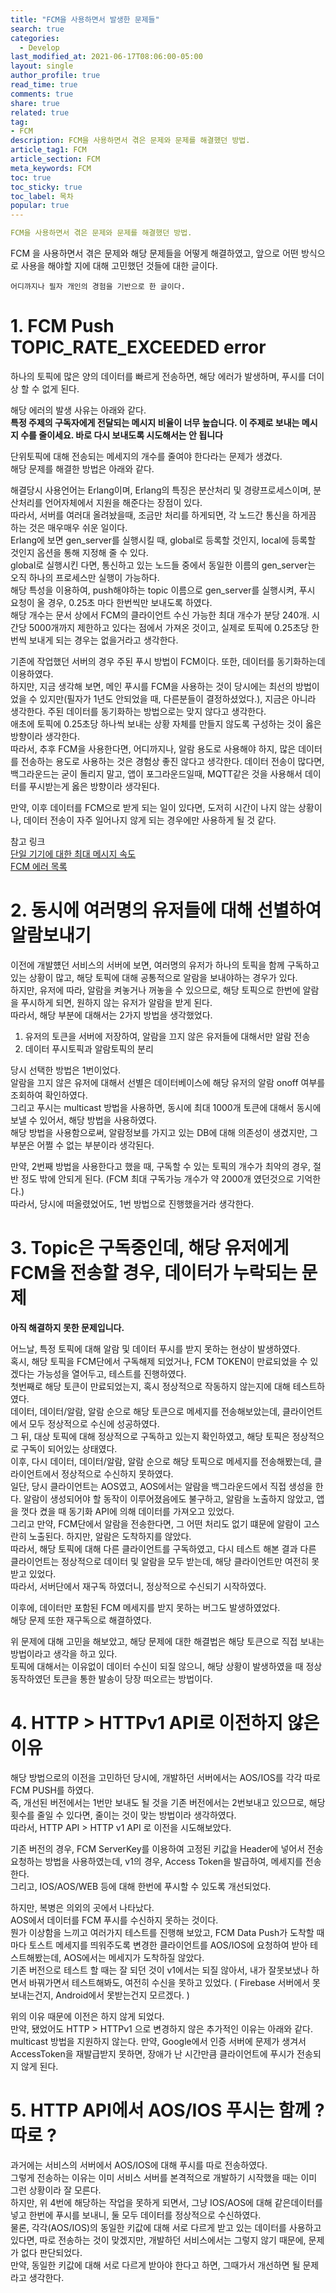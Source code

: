 ```yaml
---
title: "FCM을 사용하면서 발생한 문제들"
search: true
categories:
  - Develop
last_modified_at: 2021-06-17T08:06:00-05:00
layout: single
author_profile: true
read_time: true
comments: true
share: true
related: true
tag:
- FCM
description: FCM을 사용하면서 겪은 문제와 문제를 해결했던 방법.
article_tag1: FCM
article_section: FCM
meta_keywords: FCM
toc: true
toc_sticky: true
toc_label: 목차
popular: true
---
```


```yaml
FCM을 사용하면서 겪은 문제와 문제를 해결했던 방법.
```

FCM 을 사용하면서 겪은 문제와 해당 문제들을 어떻게 해결하였고, 앞으로 어떤 방식으로 사용을 해야할 지에 대해 고민했던 것들에 대한 글이다.  

`어디까지나 필자 개인의 경험을 기반으로 한 글이다.`

# 1. FCM Push TOPIC_RATE_EXCEEDED error
하나의 토픽에 많은 양의 데이터를 빠르게 전송하면, 해당 에러가 발생하며, 푸시를 더이상 할 수 없게 된다.

해당 에러의 발생 사유는 아래와 같다.  
**특정 주제의 구독자에게 전달되는 메시지 비율이 너무 높습니다. 이 주제로 보내는 메시지 수를 줄이세요. 바로 다시 보내도록 시도해서는 안 됩니다**

단위토픽에 대해 전송되는 메세지의 개수를 줄여야 한다라는 문제가 생겼다.  
해당 문제를 해결한 방법은 아래와 같다.

해결당시 사용언어는 Erlang이며, Erlang의 특징은 분산처리 및 경량프로세스이며, 분산처리를 언어자체에서 지원을 해준다는 장점이 있다.  
따라서, 서버를 여러대 올려놨을때, 조금만 처리를 하게되면, 각 노드간 통신을 하게끔 하는 것은 매우매우 쉬운 일이다.  
Erlang에 보면 gen_server를 실행시킬 때, global로 등록할 것인지, local에 등록할 것인지 옵션을 통해 지정해 줄 수 있다.  
global로 실행시킨 다면, 통신하고 있는 노드들 중에서 동일한 이름의 gen_server는 오직 하나의 프로세스만 실행이 가능하다.  
해당 특성을 이용하여, push해야하는 topic 이름으로 gen_server를 실행시켜, 푸시 요청이 올 경우, 0.25초 마다 한번씩만 보내도록 하였다.  
해당 개수는 문서 상에서 FCM의 클라이언트 수신 가능한 최대 개수가 분당 240개. 시간당 5000개까지 제한하고 있다는 점에서 가져온 것이고, 실제로 토픽에 0.25초당 한번씩 보내게 되는 경우는 없을거라고 생각한다.

기존에 작업했던 서버의 경우 주된 푸시 방법이 FCM이다. 또한, 데이터를 동기화하는데 이용하였다.  
하지만, 지금 생각해 보면, 메인 푸시를 FCM을 사용하는 것이 당시에는 최선의 방법이었을 수 있지만(필자가 1년도 안되었을 때, 다른분들이 결정하셨었다.), 지금은 아니라 생각한다. 주된 데이터를 동기화하는 방법으로는 맞지 않다고 생각한다.  
애초에 토픽에 0.25초당 하나씩 보내는 상황 자체를 만들지 않도록 구성하는 것이 옳은 방향이라 생각한다.   
따라서, 추후 FCM을 사용한다면, 어디까지나, 알람 용도로 사용해야 하지, 많은 데이터를 전송하는 용도로 사용하는 것은 경험상 좋진 않다고 생각한다. 데이터 전송이 많다면, 백그라운드는 굳이 돌리지 말고, 앱이 포그라운드일때, MQTT같은 것을 사용해서 데이터를 푸시받는게 옳은 방향이라 생각된다.  

만약, 이후 데이터를 FCM으로 받게 되는 일이 있다면, 도저히 시간이 나지 않는 상황이나, 데이터 전송이 자주 일어나지 않게 되는 경우에만 사용하게 될 것 같다.


참고 링크  
[단일 기기에 대한 최대 메시지 속도](https://firebase.google.com/docs/cloud-messaging/concept-options#device_throttling)  
[FCM 에러 목록](https://firebase.google.com/docs/cloud-messaging/send-message?hl=ko#admin)



# 2. 동시에 여러명의 유저들에 대해 선별하여 알람보내기

이전에 개발헀던 서비스의 서버에 보면, 여러명의 유저가 하나의 토픽을 함께 구독하고 있는 상황이 많고, 해당 토픽에 대해 공통적으로 알람을 보내야하는 경우가 있다.  
하지만, 유저에 따라, 알람을 켜놓거나 꺼놓을 수 있으므로, 해당 토픽으로 한번에 알람을 푸시하게 되면, 원하지 않는 유저가 알람을 받게 된다.  
따라서, 해당 부분에 대해서는 2가지 방법을 생각했었다.

1. 유저의 토큰을 서버에 저장하여, 알람을 끄지 않은 유저들에 대해서만 알람 전송
1. 데이터 푸시토픽과 알람토픽의 분리

당시 선택한 방법은 1번이었다.  
알람을 끄지 않은 유저에 대해서 선별은 데이터베이스에 해당 유저의 알람 onoff 여부를 조회하여 확인하였다.  
그리고 푸시는 multicast 방법을 사용하면, 동시에 최대 1000개 토큰에 대해서 동시에 보낼 수 있어서, 해당 방법을 사용하였다.  
해당 방법을 사용함으로써, 알람정보를 가지고 있는 DB에 대해 의존성이 생겼지만, 그부분은 어쩔 수 없는 부분이라 생각된다.

만약, 2번째 방법을 사용한다고 했을 때, 구독할 수 있는 토픽의 개수가 최악의 경우, 절반 정도 밖에 안되게 된다. (FCM 최대 구독가능 개수가 약 2000개 였던것으로 기억한다.)  
따라서, 당시에 떠올렸었어도, 1번 방법으로 진행했을거라 생각한다.

# 3. Topic은 구독중인데, 해당 유저에게 FCM을 전송할 경우, 데이터가 누락되는 문제

**아직 해결하지 못한 문제입니다.**  

어느날, 특정 토픽에 대해 알람 및 데이터 푸시를 받지 못하는 현상이 발생하였다.  
혹시, 해당 토픽을 FCM단에서 구독해제 되었거나, FCM TOKEN이 만료되었을 수 있겠다는 가능성을 열어두고, 테스트를 진행하였다.  
첫번째로 해당 토큰이 만료되었는지, 혹시 정상적으로 작동하지 않는지에 대해 테스트하였다.  
데이터, 데이터/알람, 알람 순으로 해당 토큰으로 메세지를 전송해보았는데, 클라이언트에서 모두 정상적으로 수신에 성공하였다.  
그 뒤, 대상 토픽에 대해 정상적으로 구독하고 있는지 확인하였고, 해당 토픽은 정상적으로 구독이 되어있는 상태였다.  
이후, 다시 데이터, 데이터/알람, 알람 순으로 해당 토픽으로 메세지를 전송해봤는데, 클라이언트에서 정상적으로 수신하지 못하였다.  
일단, 당시 클라이언트는 AOS였고, AOS에서는 알람을 백그라운드에서 직접 생성을 한다.  알람이 생성되어야 할 동작이 이루어졌음에도 불구하고, 알람을 노출하지 않았고, 앱을 껏다 켰을 때 동기화 API에 의해 데이터를 가져오고 있었다.  
그리고 만약, FCM단에서 알람을 전송한다면, 그 어떤 처리도 없기 떄문에 알람이 고스란히 노출된다. 하지만, 알람은 도착하지를 않았다.  
따라서, 해당 토픽에 대해 다른 클라이언트를 구독하였고, 다시 테스트 해본 결과 다른 클라이언트는 정상적으로 데이터 및 알람을 모두 받는데, 해당 클라이언트만 여전히 못받고 있었다.  
따라서, 서버단에서 재구독 하였더니, 정상적으로 수신되기 시작하였다.

이후에, 데이터만 포함된 FCM 메세지를 받지 못하는 버그도 발생하였었다.  
해당 문제 또한 재구독으로 해결하였다.

위 문제에 대해 고민을 해보았고, 해당 문제에 대한 해결법은 해당 토큰으로 직접 보내는 방법이라고 생각을 하고 있다.   
토픽에 대해서는 이유없이 데이터 수신이 되질 않으니, 해당 상황이 발생하였을 때 정상동작하였던 토큰을 통한 발송이 당장 떠오르는 방법이다.  

# 4. HTTP > HTTPv1 API로 이전하지 않은 이유
해당 방법으로의 이전을 고민하던 당시에, 개발하던 서버에서는 AOS/IOS를 각각 따로 FCM PUSH를 하였다.  
즉, 개선된 버전에서는 1번만 보내도 될 것을 기존 버전에서는 2번보내고 있으므로, 해당 횟수를 줄일 수 있다면, 줄이는 것이 맞는 방법이라 생각하였다.  
따라서, HTTP API > HTTP v1 API 로 이전을 시도해보았다.

기존 버전의 경우, FCM ServerKey를 이용하여 고정된 키값을 Header에 넣어서 전송요청하는 방법을 사용하였는데, v1의 경우, Access Token을 발급하여, 메세지를 전송한다.  
그리고, IOS/AOS/WEB 등에 대해 한번에 푸시할 수 있도록 개선되었다.  

하지만, 복병은 의외의 곳에서 나타났다.  
AOS에서 데이터를 FCM 푸시를 수신하지 못하는 것이다.  
뭔가 이상함을 느끼고 여러가지 테스트를 진행해 보았고, FCM Data Push가 도착할 때마다 토스트 메세지를 띄워주도록 변경한 클라이언트를 AOS/IOS에 요청하여 받아 테스트해봤는데, AOS에서는 메세지가 도착하질 않았다.  
기존 버전으로 테스트 할 때는 잘 되던 것이 v1에서는 되질 않아서, 내가 잘못보냈나 하면서 바꿔가면서 테스트해봐도, 여전히 수신을 못하고 있었다. ( Firebase 서버에서 못보내는건지, Android에서 못받는건지 모르겠다. )

위의 이유 때문에 이전은 하지 않게 되었다.  
만약, 됐었어도 HTTP > HTTPv1 으로 변경하지 않은 추가적인 이유는 아래와 같다.  
multicast 방법을 지원하지 않는다.
만약, Google에서 인증 서버에 문제가 생겨서 AccessToken을 재발급받지 못하면, 장애가 난 시간만큼 클라이언트에 푸시가 전송되지 않게 된다.

# 5. HTTP API에서 AOS/IOS 푸시는 함께 ? 따로 ?
과거에는 서비스의 서버에서 AOS/IOS에 대해 푸시를 따로 전송하였다.  
그렇게 전송하는 이유는 이미 서비스 서버를 본격적으로 개발하기 시작했을 때는 이미 그런 상황이라 잘 모른다.  
하지만, 위 4번에 해당하는 작업을 못하게 되면서, 그냥 IOS/AOS에 대해 같은데이터를 넣고 한번에 푸시를 보내니, 둘 모두 데이터를 정상적으로 수신하였다.  
물론, 각각(AOS/IOS)의 동일한 키값에 대해 서로 다르게 받고 있는 데이터를 사용하고 있다면, 따로 전송하는 것이 맞겠지만, 개발하던 서비스에서는 그렇지 않기 때문에, 문제가 없다 판단되었다.  
만약, 동일한 키값에 대해 서로 다르게 받아야 한다고 하면, 그때가서 개선하면 될 문제라고 생각한다.

